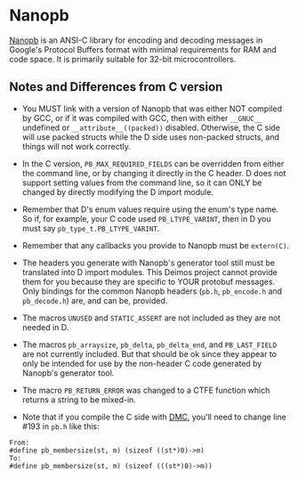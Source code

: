Nanopb
======

[Nanopb](http://koti.kapsi.fi/jpa/nanopb/) is an ANSI-C library for encoding and decoding messages in Google's Protocol Buffers format with minimal requirements for RAM and code space. It is primarily suitable for 32-bit microcontrollers.

Notes and Differences from C version
------------------------------------

* You MUST link with a version of Nanopb that was either NOT compiled by GCC, or if it was compiled with GCC, then with either `__GNUC__` undefined or `__attribute__((packed))` disabled. Otherwise, the C side will use packed structs while the D side uses non-packed structs, and things will not work correctly.

* In the C version, `PB_MAX_REQUIRED_FIELDS` can be overridden from either the command line, or by changing it directly in the C header. D does not support setting values from the command line, so it can ONLY be changed by directly modifying the D import module.

* Remember that D's enum values require using the enum's type name. So if, for example, your C code used `PB_LTYPE_VARINT`, then in D you must say `pb_type_t.PB_LTYPE_VARINT`.

* Remember that any callbacks you provide to Nanopb must be `extern(C)`.

* The headers you generate with Nanopb's generator tool still must be translated into D import modules. This Deimos project cannot provide them for you because they are specific to YOUR protobuf messages. Only bindings for the common Nanopb headers (`pb.h`, `pb_encode.h` and `pb_decode.h`) are, and can be, provided.

* The macros `UNUSED` and `STATIC_ASSERT` are not included as they are not needed in D.

* The macros `pb_arraysize`, `pb_delta`, `pb_delta_end`, and `PB_LAST_FIELD` are not currently included. But that should be ok since they appear to only be intended for use by the non-header C code generated by Nanopb's generator tool.

* The macro `PB_RETURN_ERROR` was changed to a CTFE function which returns a string to be mixed-in.

* Note that if you compile the C side with [DMC](http://digitalmars.com), you'll need to change line #193 in `pb.h` like this:

```
From:
#define pb_membersize(st, m) (sizeof ((st*)0)->m)
To:
#define pb_membersize(st, m) (sizeof (((st*)0)->m))
```
